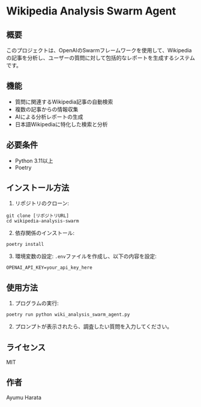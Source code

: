 # Wikipedia Analysis Swarm Agent

## 概要
このプロジェクトは、OpenAIのSwarmフレームワークを使用して、Wikipediaの記事を分析し、ユーザーの質問に対して包括的なレポートを生成するシステムです。

## 機能
- 質問に関連するWikipedia記事の自動検索
- 複数の記事からの情報収集
- AIによる分析レポートの生成
- 日本語Wikipediaに特化した検索と分析

## 必要条件
- Python 3.11以上
- Poetry

## インストール方法
1. リポジトリのクローン:
```
git clone [リポジトリURL]
cd wikipedia-analysis-swarm
```

2. 依存関係のインストール:
```
poetry install
```

3. 環境変数の設定:
`.env`ファイルを作成し、以下の内容を設定:
```
OPENAI_API_KEY=your_api_key_here
```

## 使用方法
1. プログラムの実行:
```
poetry run python wiki_analysis_swarm_agent.py
```

2. プロンプトが表示されたら、調査したい質問を入力してください。

## ライセンス
MIT

## 作者
Ayumu Harata